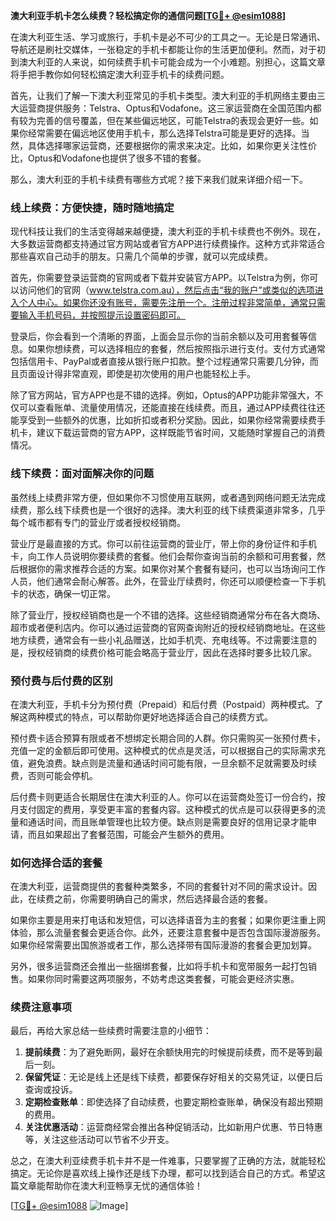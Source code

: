 **澳大利亚手机卡怎么续费？轻松搞定你的通信问题[[TG💪+ @esim1088](https://t.me/s/esim1088)]**

在澳大利亚生活、学习或旅行，手机卡是必不可少的工具之一。无论是日常通讯、导航还是刷社交媒体，一张稳定的手机卡都能让你的生活更加便利。然而，对于初到澳大利亚的人来说，如何续费手机卡可能会成为一个小难题。别担心，这篇文章将手把手教你如何轻松搞定澳大利亚手机卡的续费问题。

首先，让我们了解一下澳大利亚常见的手机卡类型。澳大利亚的手机网络主要由三大运营商提供服务：Telstra、Optus和Vodafone。这三家运营商在全国范围内都有较为完善的信号覆盖，但在某些偏远地区，可能Telstra的表现会更好一些。如果你经常需要在偏远地区使用手机卡，那么选择Telstra可能是更好的选择。当然，具体选择哪家运营商，还要根据你的需求来决定。比如，如果你更关注性价比，Optus和Vodafone也提供了很多不错的套餐。

那么，澳大利亚的手机卡续费有哪些方式呢？接下来我们就来详细介绍一下。

### **线上续费：方便快捷，随时随地搞定**
现代科技让我们的生活变得越来越便捷，澳大利亚的手机卡续费也不例外。现在，大多数运营商都支持通过官方网站或者官方APP进行续费操作。这种方式非常适合那些喜欢自己动手的朋友。只需几个简单的步骤，就可以完成续费。

首先，你需要登录运营商的官网或者下载并安装官方APP。以Telstra为例，你可以访问他们的官网（www.telstra.com.au），然后点击“我的账户”或类似的选项进入个人中心。如果你还没有账号，需要先注册一个。注册过程非常简单，通常只需要输入手机号码，并按照提示设置密码即可。

登录后，你会看到一个清晰的界面，上面会显示你的当前余额以及可用套餐等信息。如果你想续费，可以选择相应的套餐，然后按照指示进行支付。支付方式通常包括信用卡、PayPal或者直接从银行账户扣款。整个过程通常只需要几分钟，而且页面设计得非常直观，即使是初次使用的用户也能轻松上手。

除了官方网站，官方APP也是不错的选择。例如，Optus的APP功能非常强大，不仅可以查看账单、流量使用情况，还能直接在线续费。而且，通过APP续费往往还能享受到一些额外的优惠，比如折扣或者积分奖励。因此，如果你经常需要续费手机卡，建议下载运营商的官方APP，这样既能节省时间，又能随时掌握自己的消费情况。

### **线下续费：面对面解决你的问题**
虽然线上续费非常方便，但如果你不习惯使用互联网，或者遇到网络问题无法完成续费，那么线下续费也是一个很好的选择。澳大利亚的线下续费渠道非常多，几乎每个城市都有专门的营业厅或者授权经销商。

营业厅是最直接的方式。你可以前往运营商的营业厅，带上你的身份证件和手机卡，向工作人员说明你要续费的套餐。他们会帮你查询当前的余额和可用套餐，然后根据你的需求推荐合适的方案。如果你对某个套餐有疑问，也可以当场询问工作人员，他们通常会耐心解答。此外，在营业厅续费时，你还可以顺便检查一下手机卡的状态，确保一切正常。

除了营业厅，授权经销商也是一个不错的选择。这些经销商通常分布在各大商场、超市或者便利店内。你可以通过运营商的官网查询附近的授权经销商地址。在这些地方续费，通常会有一些小礼品赠送，比如手机壳、充电线等。不过需要注意的是，授权经销商的续费价格可能会略高于营业厅，因此在选择时要多比较几家。

### **预付费与后付费的区别**
在澳大利亚，手机卡分为预付费（Prepaid）和后付费（Postpaid）两种模式。了解这两种模式的特点，可以帮助你更好地选择适合自己的续费方式。

预付费卡适合预算有限或者不想绑定长期合同的人群。你只需购买一张预付费卡，充值一定的金额后即可使用。这种模式的优点是灵活，可以根据自己的实际需求充值，避免浪费。缺点则是流量和通话时间可能有限，一旦余额不足就需要及时续费，否则可能会停机。

后付费卡则更适合长期居住在澳大利亚的人。你可以在运营商处签订一份合约，按月支付固定的费用，享受更丰富的套餐内容。这种模式的优点是可以获得更多的流量和通话时间，而且账单管理也比较方便。缺点则是需要良好的信用记录才能申请，而且如果超出了套餐范围，可能会产生额外的费用。

### **如何选择合适的套餐**
在澳大利亚，运营商提供的套餐种类繁多，不同的套餐针对不同的需求设计。因此，在续费之前，你需要明确自己的需求，然后选择最合适的套餐。

如果你主要是用来打电话和发短信，可以选择语音为主的套餐；如果你更注重上网体验，那么流量套餐会更适合你。此外，还要注意套餐中是否包含国际漫游服务。如果你经常需要出国旅游或者工作，那么选择带有国际漫游的套餐会更加划算。

另外，很多运营商还会推出一些捆绑套餐，比如将手机卡和宽带服务一起打包销售。如果你同时需要这两项服务，不妨考虑这类套餐，可能会更经济实惠。

### **续费注意事项**
最后，再给大家总结一些续费时需要注意的小细节：

1. **提前续费**：为了避免断网，最好在余额快用完的时候提前续费，而不是等到最后一刻。
2. **保留凭证**：无论是线上还是线下续费，都要保存好相关的交易凭证，以便日后查询或投诉。
3. **定期检查账单**：即使选择了自动续费，也要定期检查账单，确保没有超出预期的费用。
4. **关注优惠活动**：运营商经常会推出各种促销活动，比如新用户优惠、节日特惠等，关注这些活动可以节省不少开支。

总之，在澳大利亚续费手机卡并不是一件难事，只要掌握了正确的方法，就能轻松搞定。无论你是喜欢线上操作还是线下办理，都可以找到适合自己的方式。希望这篇文章能帮助你在澳大利亚畅享无忧的通信体验！

[[TG💪+ @esim1088](https://t.me/s/esim1088) ![Image](https://i.postimg.cc/4NQfJmqS/Snipaste-2025-05-13-00-14-12.png)]
